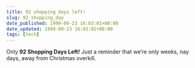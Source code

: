 ```yaml
---
title: 92 shopping days left!
slug: 92_shopping_day
date_published: 1999-09-23 16:03:01+00:00
date_updated: 1999-09-23 16:03:01+00:00
tags: [tech]
---
```

Only **92 Shopping Days Left!** Just a reminder that we’re only weeks, nay days, away from Christmas overkill.
